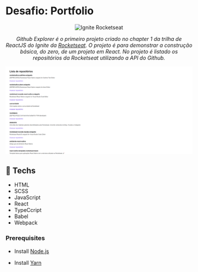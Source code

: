 # Desafio: Portfolio

<p align="center">
   <img src="https://xesque.rocketseat.dev/platform/1615173790188.svg" alt="Ignite Rocketseat"/>
</p>

<p align="center"><em>Github Explorer é o primeiro projeto criado no chapter 1 da trilha de ReactJS do Ignite da <a href="https://github.com/Rocketseat" target="_blank">Rocketseat</a>. O projeto é para demonstrar a construção básica, do zero, de um projeto em React. No projeto é listado os repositórios da Rocketseat utilizando a API do Github.</em></p>

![Website](./assets/img/preview.png)

## :rocket: Techs

<ul>
  <li> HTML</li>
  <li> SCSS </li>
  <li> JavaScript </li>
  <li> React </li>
  <li> TypeCcript </li>
  <li> Babel </li>
  <li> Webpack </li>
</ul>

### Prerequisites

- Install [Node.js](https://nodejs.org)

- Install [Yarn](https://yarnpkg.com/)
